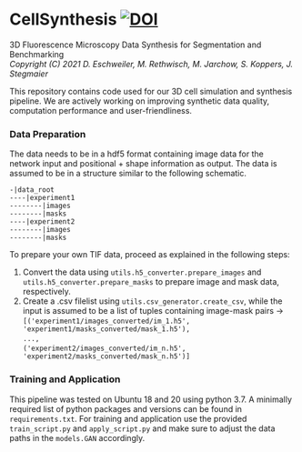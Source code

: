 # CellSynthesis [![DOI](https://zenodo.org/badge/384055323.svg)](https://zenodo.org/badge/latestdoi/384055323)

3D Fluorescence Microscopy Data Synthesis for Segmentation and Benchmarking\
*Copyright (C) 2021 D. Eschweiler, M. Rethwisch, M. Jarchow, S. Koppers, J. Stegmaier*


This repository contains code used for our 3D cell simulation and synthesis pipeline. We are actively working on improving synthetic data quality, computation performance and user-friendliness.


### Data Preparation
The data needs to be in a hdf5 format containing image data for the network input and positional + shape information as output.
The data is assumed to be in a structure similar to the following schematic.

`-|data_root`<br>
`----|experiment1`<br>
`--------|images`<br>
`--------|masks`<br>
`----|experiment2`<br>
`--------|images`<br>
`--------|masks`<br>

To prepare your own TIF data, proceed as explained in the following steps:
1. Convert the data using `utils.h5_converter.prepare_images` and `utils.h5_converter.prepare_masks` to prepare image and mask data, respectively.
2. Create a .csv filelist using `utils.csv_generator.create_csv`, while the input is assumed to be a list of tuples containing image-mask pairs -> <br>
`[('experiment1/images_converted/im_1.h5', 'experiment1/masks_converted/mask_1.h5'),`<br>
  `...,`<br>
  `('experiment2/images_converted/im_n.h5', 'experiment2/masks_converted/mask_n.h5')]`<br>
  
  
### Training and Application
This pipeline was tested on Ubuntu 18 and 20 using python 3.7.
A minimally required list of python packages and versions can be found in `requirements.txt`.
For training and application use the provided `train_script.py` and `apply_script.py` and make sure to adjust the data paths in the `models.GAN` accordingly.
